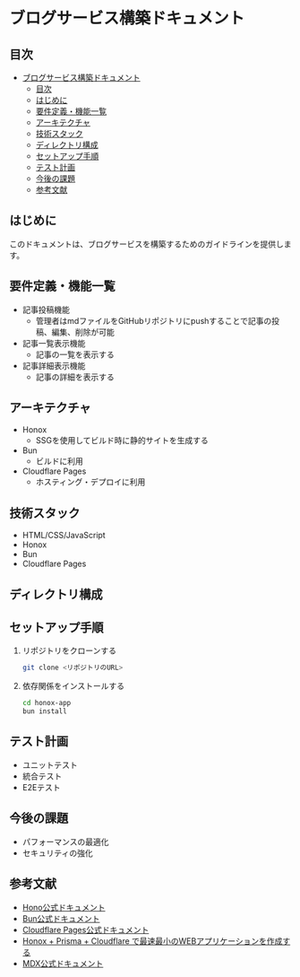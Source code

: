 # ブログサービス構築ドキュメント

## 目次

- [ブログサービス構築ドキュメント](#ブログサービス構築ドキュメント)
  - [目次](#目次)
  - [はじめに](#はじめに)
  - [要件定義・機能一覧](#要件定義機能一覧)
  - [アーキテクチャ](#アーキテクチャ)
  - [技術スタック](#技術スタック)
  - [ディレクトリ構成](#ディレクトリ構成)
  - [セットアップ手順](#セットアップ手順)
  - [テスト計画](#テスト計画)
  - [今後の課題](#今後の課題)
  - [参考文献](#参考文献)

## はじめに

このドキュメントは、ブログサービスを構築するためのガイドラインを提供します。

## 要件定義・機能一覧

- 記事投稿機能
  - 管理者はmdファイルをGitHubリポジトリにpushすることで記事の投稿、編集、削除が可能
- 記事一覧表示機能
  - 記事の一覧を表示する
- 記事詳細表示機能
  - 記事の詳細を表示する

## アーキテクチャ

- Honox
  - SSGを使用してビルド時に静的サイトを生成する
- Bun
  - ビルドに利用
- Cloudflare Pages
  - ホスティング・デプロイに利用

## 技術スタック

- HTML/CSS/JavaScript
- Honox
- Bun
- Cloudflare Pages

## ディレクトリ構成

## セットアップ手順

1. リポジトリをクローンする

   ```bash
   git clone <リポジトリのURL>
   ```

2. 依存関係をインストールする

   ```bash
   cd honox-app
   bun install
   ```

## テスト計画

- ユニットテスト
- 統合テスト
- E2Eテスト

## 今後の課題

- パフォーマンスの最適化
- セキュリティの強化

## 参考文献

- [Hono公式ドキュメント](https://hono.dev/)
- [Bun公式ドキュメント](https://bun.sh/)
- [Cloudflare Pages公式ドキュメント](https://pages.cloudflare.com/)
- [Honox + Prisma + Cloudflare で最速最小のWEBアプリケーションを作成する](https://zenn.dev/kimikimi/articles/1f1ebd54d276d7)
- [MDX公式ドキュメント](https://mdxjs.com/)

